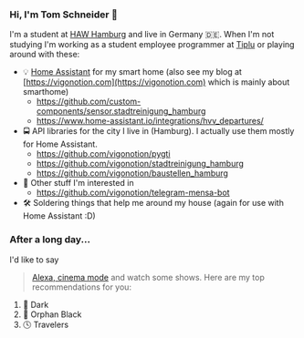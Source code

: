 ### Hi, I'm Tom Schneider 👋

I'm a student at [HAW Hamburg](https://www.haw-hamburg.de/) and live in Germany 🇩🇪. When I'm not studying I'm working as a student employee programmer at [Tiplu](https://tiplu.de/) or playing around with these:

- 💡 [Home Assistant](https://github.com/home-assistant/core) for my smart home (also see my blog at [https://vigonotion.com](https://vigonotion.com) which is mainly about smarthome)
  - https://github.com/custom-components/sensor.stadtreinigung_hamburg
  - https://www.home-assistant.io/integrations/hvv_departures/
- 🚍 API libraries for the city I live in (Hamburg). I actually use them mostly for Home Assistant.
  - https://github.com/vigonotion/pygti
  - https://github.com/vigonotion/stadtreinigung_hamburg
  - https://github.com/vigonotion/baustellen_hamburg
- 🤖 Other stuff I'm interested in
  - https://github.com/vigonotion/telegram-mensa-bot
- 🛠 Soldering things that help me around my house (again for use with Home Assistant :D)

### After a long day...
I'd like to say 
> [Alexa, cinema mode](https://vigonotion.com/blog/building-a-smart-home-theater-with-home-assistant/)
and watch some shows. Here are my top recommendations for you:

1. 🌳 Dark
2. 🧬 Orphan Black
3. 🕓 Travelers

<!--
**vigonotion/vigonotion** is a ✨ _special_ ✨ repository because its `README.md` (this file) appears on your GitHub profile.

Here are some ideas to get you started:

- 🔭 I’m currently working on ...
- 🌱 I’m currently learning ...
- 👯 I’m looking to collaborate on ...
- 🤔 I’m looking for help with ...
- 💬 Ask me about ...
- 📫 How to reach me: ...
- 😄 Pronouns: ...
- ⚡ Fun fact: ...
-->
